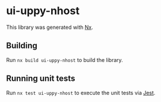 # ui-uppy-nhost

This library was generated with [Nx](https://nx.dev).

## Building

Run `nx build ui-uppy-nhost` to build the library.

## Running unit tests

Run `nx test ui-uppy-nhost` to execute the unit tests via [Jest](https://jestjs.io).
